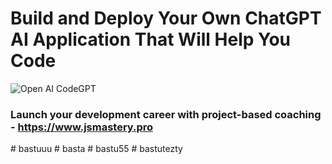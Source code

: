 # Build and Deploy Your Own ChatGPT AI Application That Will Help You Code
![Open AI CodeGPT](https://i.ibb.co/LS4DRhb/image-257.png)

### Launch your development career with project-based coaching - https://www.jsmastery.pro
#   b a s t u u u  
 #   b a s t a  
 #   b a s t u 5 5  
 #   b a s t u t e z t y  
 